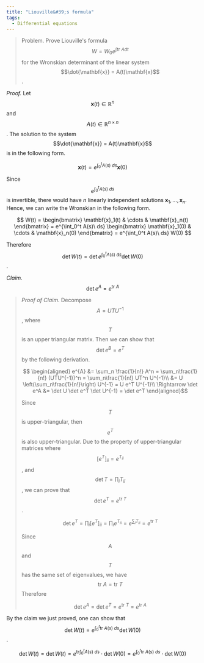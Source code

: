 ```yaml
---
title: "Liouville&#39;s formula"
tags:
  - Differential equations
---
```

> Problem. Prove Liouville&#39;s formula $$W=W_0 e^{\int \mathrm{tr}\ A dt}$$ for the Wronskian determinant of the linear system $$\dot{\mathbf{x}} = A(t)\mathbf{x}$$.

*Proof.* Let $$\mathbf{x}(t)\in\mathbb{R}^n$$ and $$A(t)\in\mathbb{R}^{n\times n}$$. The solution to the system $$\dot{\mathbf{x}} = A(t)\mathbf{x}$$ is in the following form.

$$
\mathbf{x}(t) = e^{\int_0^t A(s)\ ds}\mathbf{x}(0)
$$

Since $$e^{\int_0^t A(s)\ ds}$$ is invertible, there would have $n$ linearly independent solutions $\mathbf{x}_1,\dots,\mathbf{x}_n$. Hence, we can write the Wronskian in the following form.

$$
W(t) = \begin{bmatrix}
    \mathbf{x}_1(t) & \cdots & \mathbf{x}_n(t)
\end{bmatrix} = 
e^{\int_0^t A(s)\ ds}
\begin{bmatrix}
    \mathbf{x}_1(0) & \cdots & \mathbf{x}_n(0)
\end{bmatrix} = 
e^{\int_0^t A(s)\ ds} W(0)
$$

Therefore $$\det W(t) = \det e^{\int_0^t A(s)\ ds}\det W(0)$$.

*Claim.* $$\det e^A = e^{\mathrm{tr}\ A}$$

> *Proof of Claim.* Decompose $$A=UTU^{-1}$$, where $$T$$ is an upper triangular matrix. Then we can show that $$\det e^{B}=e^{T}$$ by the following derivation.
> 
> $$
\begin{aligned}
e^{A} &= \sum_n \frac{1}{n!} A^n
= \sum_n\frac{1}{n!} (UTU^{-1})^n
= \sum_n\frac{1}{n!} UT^n U^{-1}\\
&= U \left(\sum_n\frac{1}{n!}\right) U^{-1}
= U e^T U^{-1}\\
\Rightarrow \det e^A &= \det U \det e^T \det U^{-1} = \det e^T    
\end{aligned}$$
> 
> Since $$T$$ is upper-triangular, then $$e^T$$ is also upper-triangular. Due to the property of upper-triangular matrices where $$[e^T]_{ii} = e^{T_{ii}}$$, and $$\det T = \prod_i T_ {ii}$$, we can prove that $$\det e^T = e^{\mathrm{tr}\ T}$$.
> 
> $$
\det e^T = \prod_i [e^T]_{ii} = \prod_i e^{T_{ii}} = e^{\sum_i T_{ii}} = e^{\mathrm{tr}\ T}$$
> 
> Since $$A$$ and $$T$$ has the same set of eigenvalues, we have $$\mathrm{tr}\ A=\mathrm{tr}\ T$$ Therefore 
> 
> $$
\det e^A = \det e^T = e^{\mathrm{tr}\ T} = e^{\mathrm{tr}\ A}$$

By the claim we just proved, one can show that $$\det W(t) = e^{\int_0^t \mathrm{tr}\ A(s)\ ds}\det W(0)$$.

$$
\det W(t) = \det W(t) =  e^{\mathrm{tr}\int_0^t A(s)\ ds} \cdot \det W(0)
=  e^{\int_0^t \mathrm{tr}\ A(s)\ ds} \cdot \det W(0)
$$





